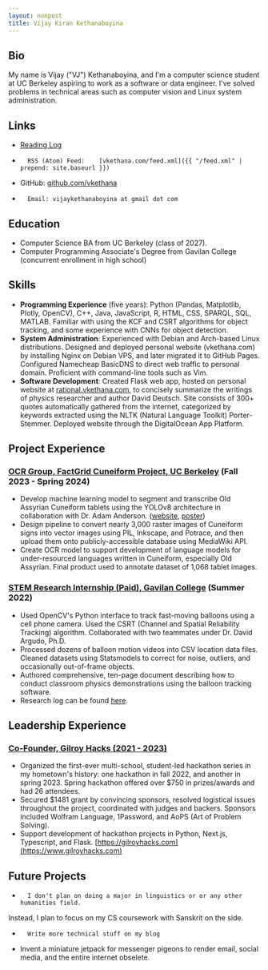 ```yaml
---
layout: nonpost
title: Vijay Kiran Kethanaboyina
---
```


## Bio

My name is Vijay ("VJ") Kethanaboyina, and I'm a computer science student at UC Berkeley aspiring to work as a software or data engineer. 
I've solved problems in technical areas such as computer vision and Linux system administration. 

## Links

*   [Reading Log](reading_log)
*		RSS (Atom) Feed:	[vkethana.com/feed.xml]({{ "/feed.xml" | prepend: site.baseurl }}) 
*   GitHub: [github.com/vkethana](https://www.github.com/vkethana)
*		Email: vijaykethanaboyina at gmail dot com

## Education

*   Computer Science BA from UC Berkeley (class of 2027).
*   Computer Programming Associate's Degree from Gavilan College (concurrent enrollment in high school)

## Skills

*   **Programming Experience** (five years): Python (Pandas, Matplotlib, Plotly, OpenCV), C++, Java, JavaScript, R, HTML, CSS, SPARQL, SQL, MATLAB. Familiar with using the KCF and CSRT algorithms for object tracking, and some experience with CNNs for object detection.
*   **System Administration**: Experienced with Debian and Arch-based Linux distributions. Designed and deployed personal website (vkethana.com) by installing Nginx on Debian VPS, and later migrated it to GitHub Pages. Configured Namecheap BasicDNS to direct web traffic to personal domain. Proficient with command-line tools such as Vim.
* **Software Development**: Created Flask web app, hosted on personal website at [rational.vkethana.com](https://rational.vkethana.com), to concisely summarize the writings of physics researcher and author David Deutsch. Site consists of 300+ quotes automatically gathered from the internet, categorized by keywords extracted using the NLTK (Natural Language Toolkit) Porter-Stemmer. Deployed website through the DigitalOcean App Platform.

## Project Experience

### [OCR Group, FactGrid Cuneiform Project, UC Berkeley](https://drive.google.com/file/d/1vlQzFKQ6lDvLLq6qpwZd_4Shadr_Uq7i/view) (Fall 2023 - Spring 2024)

* Develop machine learning model to segment and transcribe Old Assyrian Cuneiform tablets using the YOLOv8 architecture in collaboration with Dr. Adam Anderson. ([website](https://database.factgrid.de/wiki/FactGrid:Cuneiform_Project), [poster](https://drive.google.com/file/d/1vlQzFKQ6lDvLLq6qpwZd_4Shadr_Uq7i/view))
* Design pipeline to convert nearly 3,000 raster images of Cuneiform signs into vector images using PIL, Inkscape, and Potrace, and then upload them onto publicly-accessible database using MediaWiki API.
* Create OCR model to support development of language models for under-resourced languages written in Cuneiform, especially Old Assyrian. Final product used to annotate dataset of 1,068 tablet images.

### [STEM Research Internship (Paid), Gavilan College](https://github.com/vkethana/balloon-tracking-software) (Summer 2022)

*   Used OpenCV's Python interface to track fast-moving balloons using a cell phone camera. Used the CSRT (Channel and Spatial Reliability Tracking) algorithm. Collaborated with two teammates under Dr. David Argudo, Ph.D.
*   Processed dozens of balloon motion videos into CSV location data files. Cleaned datasets using Statsmodels to correct for noise, outliers, and occasionally out-of-frame objects.
*   Authored comprehensive, ten-page document describing how to conduct classroom physics demonstrations using the balloon tracking software.
*   Research log can be found [here](https://www.gavengineering.club/project/4).

## Leadership Experience

### [Co-Founder, Gilroy Hacks (2021 - 2023)](https://gilroyhacks.com)

*   Organized the first-ever multi-school, student-led hackathon series in my hometown's history: one hackathon in fall 2022, and another in spring 2023. Spring hackathon offered over $750 in prizes/awards and had 26 attendees.
*   Secured $1481 grant by convincing sponsors, resolved logistical issues throughout the project, coordinated with judges and backers. Sponsors included Wolfram Language, 1Password, and AoPS (Art of Problem Solving).
*   Support development of hackathon projects in Python, Next.js, Typescript, and Flask. [https://gilroyhacks.com](https://www.gilroyhacks.com)

## Future Projects
*		I don't plan on doing a major in linguistics or or any other humanities field. 
Instead, I plan to focus on my CS coursework with Sanskrit on the side. 
*		Write more technical stuff on my blog
*   Invent a miniature jetpack for messenger pigeons to render email, social media, and the entire internet obselete.

